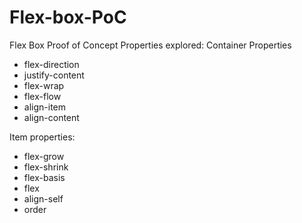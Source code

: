 # Flex-box-PoC

Flex Box Proof of Concept
Properties explored:
  Container Properties
  - flex-direction
  - justify-content
  - flex-wrap
  - flex-flow
  - align-item
  - align-content
 
 Item properties:
  - flex-grow
  - flex-shrink
  - flex-basis
  - flex
  - align-self
  - order
